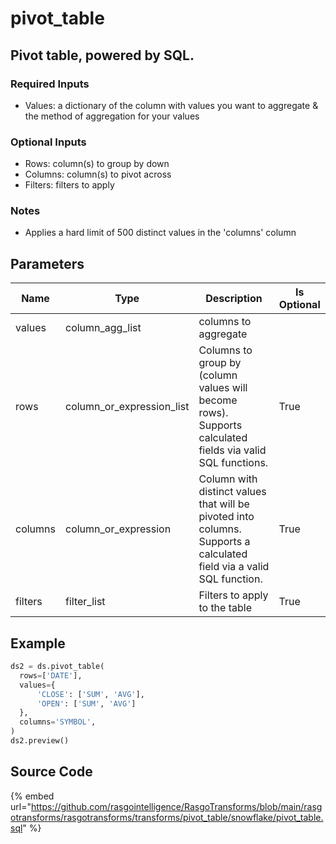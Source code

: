 

# pivot_table

## Pivot table, powered by SQL.

### Required Inputs
- Values: a dictionary of the column with values you want to aggregate & the method of aggregation for your values

### Optional Inputs
- Rows: column(s) to group by down
- Columns: column(s) to pivot across
- Filters: filters to apply

### Notes
- Applies a hard limit of 500 distinct values in the 'columns' column


## Parameters

|  Name   |           Type            |                                                     Description                                                      | Is Optional |
| ------- | ------------------------- | -------------------------------------------------------------------------------------------------------------------- | ----------- |
| values  | column_agg_list           | columns to aggregate                                                                                                 |             |
| rows    | column_or_expression_list | Columns to group by (column values will become rows). Supports calculated fields via valid SQL functions.            | True        |
| columns | column_or_expression      | Column with distinct values that will be pivoted into columns. Supports a calculated field via a valid SQL function. | True        |
| filters | filter_list               | Filters to apply to the table                                                                                        | True        |


## Example

```python
ds2 = ds.pivot_table(
  rows=['DATE'],
  values={
      'CLOSE': ['SUM', 'AVG'],
      'OPEN': ['SUM', 'AVG']
  },
  columns='SYMBOL',
)
ds2.preview()
```

## Source Code

{% embed url="https://github.com/rasgointelligence/RasgoTransforms/blob/main/rasgotransforms/rasgotransforms/transforms/pivot_table/snowflake/pivot_table.sql" %}

